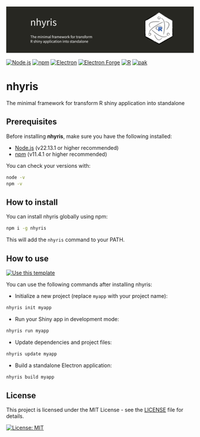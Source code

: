![Project banner](./images/banner.png)

[![Node.js](https://img.shields.io/badge/node.js-22.13.1-5FA04E?logo=nodedotjs&style=for-the-badge&logoColor=white)](https://nodejs.org/)
[![npm](https://img.shields.io/badge/npm-11.4.1-CB3837?logo=npm&style=for-the-badge&logoColor=white)](https://nodejs.org/)
[![Electron](https://img.shields.io/badge/electron-36.4.0-47848F?logo=electron&style=for-the-badge&logoColor=white)](https://www.electronjs.org/)
[![Electron Forge](https://img.shields.io/badge/electron--forge-7.8.0-6aa4b4?logo=electron&style=for-the-badge&logoColor=white)](https://www.electronforge.io/)
[![R](https://img.shields.io/badge/R-4.5.0-276DC3?logo=R&style=for-the-badge&logoColor=white)](https://www.r-project.org/)
[![pak](https://img.shields.io/badge/pak-0.9.0-1E90FF?style=for-the-badge&logoColor=white)](https://pak.r-lib.org/)

# nhyris

The minimal framework for transform R shiny application into standalone

## Prerequisites

Before installing **nhyris**, make sure you have the following installed:

- [Node.js](https://nodejs.org/) (v22.13.1 or higher recommended)
- [npm](https://www.npmjs.com/) (v11.4.1 or higher recommended)

You can check your versions with:

```sh
node -v
npm -v
```

## How to install

You can install nhyris globally using npm:

```sh
npm i -g nhyris
```

This will add the `nhyris` command to your PATH.

## How to use

[![Use this template](https://img.shields.io/badge/USE_THIS_TEMPLATE-54A258?style=for-the-badge)](https://github.com/new?template_owner=jahnen&template_name=nhyris&owner=%40me)

You can use the following commands after installing nhyris:

- Initialize a new project (replace `myapp` with your project name):

```sh
nhyris init myapp
```

- Run your Shiny app in development mode:

```sh
nhyris run myapp
```

- Update dependencies and project files:

```sh
nhyris update myapp
```

- Build a standalone Electron application:

```sh
nhyris build myapp
```

## License

This project is licensed under the MIT License - see the [LICENSE](./LICENSE) file for details.

[![License: MIT](https://img.shields.io/badge/License-MIT-yellow.svg?style=for-the-badge)](https://opensource.org/licenses/MIT)
